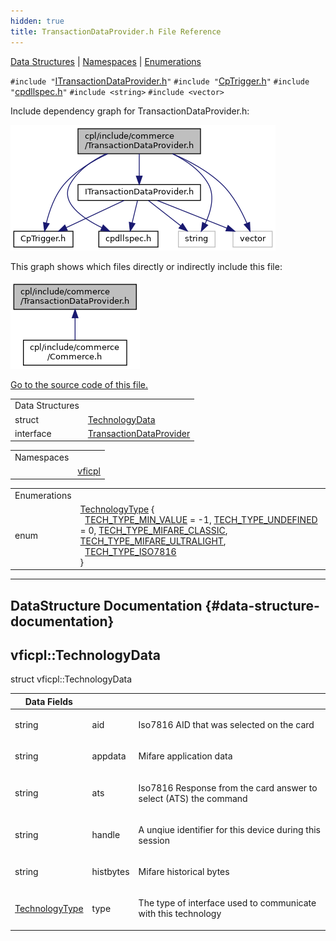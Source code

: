 ```yaml
---
hidden: true
title: TransactionDataProvider.h File Reference
---
```


[Data Structures](#nested-classes) \| [Namespaces](#namespaces) \| [Enumerations](#enum-members)

`#include "`<a href="_i_transaction_data_provider_8h_source.md">ITransactionDataProvider.h</a>`"`
`#include "`<a href="_cp_trigger_8h_source.md">CpTrigger.h</a>`"`
`#include "`<a href="cpdllspec_8h_source.md">cpdllspec.h</a>`"`
`#include <string>`
`#include <vector>`

Include dependency graph for TransactionDataProvider.h:

![](_transaction_data_provider_8h__incl.png)

This graph shows which files directly or indirectly include this file:

![](_transaction_data_provider_8h__dep__incl.png)

<a href="_transaction_data_provider_8h_source.md">Go to the source code of this file.</a>

|  |  |
|----|----|
| Data Structures |  |
| struct   | <a href="namespacevficpl.md#structvficpl_1_1_technology_data">TechnologyData</a> |
| interface   | <a href="classvficpl_1_1_transaction_data_provider.md">TransactionDataProvider</a> |

|            |                                                  |
|------------|--------------------------------------------------|
| Namespaces |                                                  |
|            | <a href="namespacevficpl.md">vficpl</a> |

|  |  |
|----|----|
| Enumerations |  |
| enum   | <a href="namespacevficpl.md#a1c203ac3c282fe7696ce695935e2b5dc">TechnologyType</a> {<br/>  <a href="namespacevficpl.md#a1c203ac3c282fe7696ce695935e2b5dcac5a65639585b536f37777f79406af14d">TECH_TYPE_MIN_VALUE</a> = -1, <a href="namespacevficpl.md#a1c203ac3c282fe7696ce695935e2b5dca4ccc6b41ad2600ced68dfeb148b23cf2">TECH_TYPE_UNDEFINED</a> = 0, <a href="namespacevficpl.md#a1c203ac3c282fe7696ce695935e2b5dca5dd330b60714e956ae967b6a1e021f0e">TECH_TYPE_MIFARE_CLASSIC</a>, <a href="namespacevficpl.md#a1c203ac3c282fe7696ce695935e2b5dca6d218ee88f58c18c28310d00b57993f9">TECH_TYPE_MIFARE_ULTRALIGHT</a>,<br/>  <a href="namespacevficpl.md#a1c203ac3c282fe7696ce695935e2b5dca239f60140c3e28771a22f59c83fed4e8">TECH_TYPE_ISO7816</a><br/>} |

------------------------------------------------------------------------

## DataStructure Documentation {#data-structure-documentation}

## vficpl::TechnologyData <a href="#structvficpl_1_1_technology_data" id="structvficpl_1_1_technology_data"></a>

<p>struct vficpl::TechnologyData</p>

| Data Fields |  |  |
|----|----|----|
| string | aid | <p>Iso7816 AID that was selected on the card</p> |
| string | appdata | <p>Mifare application data</p> |
| string | ats | <p>Iso7816 Response from the card answer to select (ATS) the command</p> |
| string | handle | <p>A unqiue identifier for this device during this session</p> |
| string | histbytes | <p>Mifare historical bytes</p> |
| <a href="namespacevficpl.md#a1c203ac3c282fe7696ce695935e2b5dc">TechnologyType</a> | type | <p>The type of interface used to communicate with this technology</p> |
